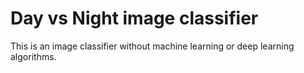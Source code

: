# Day vs Night image classifier
This is an image classifier without machine learning or deep learning algorithms.
